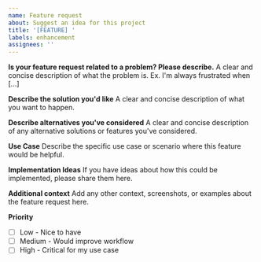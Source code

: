 ```yaml
---
name: Feature request
about: Suggest an idea for this project
title: '[FEATURE] '
labels: enhancement
assignees: ''
---
```


**Is your feature request related to a problem? Please describe.**
A clear and concise description of what the problem is. Ex. I'm always frustrated when [...]

**Describe the solution you'd like**
A clear and concise description of what you want to happen.

**Describe alternatives you've considered**
A clear and concise description of any alternative solutions or features you've considered.

**Use Case**
Describe the specific use case or scenario where this feature would be helpful.

**Implementation Ideas**
If you have ideas about how this could be implemented, please share them here.

**Additional context**
Add any other context, screenshots, or examples about the feature request here.

**Priority**
- [ ] Low - Nice to have
- [ ] Medium - Would improve workflow
- [ ] High - Critical for my use case
